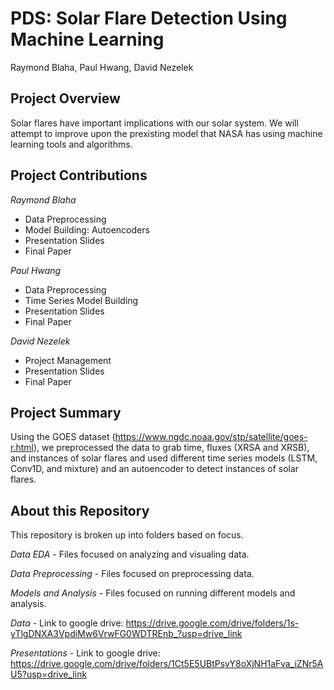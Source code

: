 # PDS: Solar Flare Detection Using Machine Learning

Raymond Blaha, Paul Hwang, David Nezelek

## Project Overview

Solar flares have important implications with our solar system. We will attempt to improve upon the prexisting model that NASA has using machine learning tools and algorithms.

## Project Contributions

*Raymond Blaha*
- Data Preprocessing
- Model Building: Autoencoders
- Presentation Slides
- Final Paper

*Paul Hwang*
- Data Preprocessing
- Time Series Model Building
- Presentation Slides
- Final Paper

*David Nezelek*
- Project Management
- Presentation Slides
- Final Paper


## Project Summary

Using the GOES dataset (https://www.ngdc.noaa.gov/stp/satellite/goes-r.html), we preprocessed the data to grab time, fluxes (XRSA and XRSB), and instances of solar flares and used different time series models (LSTM, Conv1D, and mixture) and an autoencoder to detect instances of solar flares.


## About this Repository

This repository is broken up into folders based on focus.

*Data EDA* - Files focused on analyzing and visualing data.

*Data Preprocessing* - Files focused on preprocessing data.

*Models and Analysis* - Files focused on running different models and analysis.

*Data* - Link to google drive: https://drive.google.com/drive/folders/1s-yTlgDNXA3VpdiMw6VrwFG0WDTREnb_?usp=drive_link

*Presentations* - Link to google drive: https://drive.google.com/drive/folders/1Ct5E5UBtPsyY8oXjNH1aFva_iZNr5AU5?usp=drive_link
